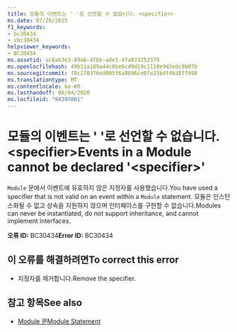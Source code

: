 ```yaml
---
title: 모듈의 이벤트는 ' '로 선언할 수 없습니다. <specifier>
ms.date: 07/20/2015
f1_keywords:
- bc30434
- vbc30434
helpviewer_keywords:
- BC30434
ms.assetid: ac6a63e3-89a6-4fbb-ade1-4fa033252379
ms.openlocfilehash: 49b11a189a44c8be6cd0d19c1118e9d2edc8b07b
ms.sourcegitcommit: f8c270376ed905f6a8896ce0fe25b4f4b38ff498
ms.translationtype: MT
ms.contentlocale: ko-KR
ms.lasthandoff: 06/04/2020
ms.locfileid: "84397001"
---
```

# <a name="events-in-a-module-cannot-be-declared-specifier"></a><span data-ttu-id="7de52-102">모듈의 이벤트는 ' '로 선언할 수 없습니다. \<specifier></span><span class="sxs-lookup"><span data-stu-id="7de52-102">Events in a Module cannot be declared '\<specifier>'</span></span>
<span data-ttu-id="7de52-103">`Module` 문에서 이벤트에 유효하지 않은 지정자를 사용했습니다.</span><span class="sxs-lookup"><span data-stu-id="7de52-103">You have used a specifier that is not valid on an event within a `Module` statement.</span></span> <span data-ttu-id="7de52-104">모듈은 인스턴스화될 수 없고 상속을 지원하지 않으며 인터페이스를 구현할 수 없습니다.</span><span class="sxs-lookup"><span data-stu-id="7de52-104">Modules can never be instantiated, do not support inheritance, and cannot implement interfaces.</span></span>  
  
 <span data-ttu-id="7de52-105">**오류 ID:** BC30434</span><span class="sxs-lookup"><span data-stu-id="7de52-105">**Error ID:** BC30434</span></span>  
  
## <a name="to-correct-this-error"></a><span data-ttu-id="7de52-106">이 오류를 해결하려면</span><span class="sxs-lookup"><span data-stu-id="7de52-106">To correct this error</span></span>  
  
- <span data-ttu-id="7de52-107">지정자를 제거합니다.</span><span class="sxs-lookup"><span data-stu-id="7de52-107">Remove the specifier.</span></span>  
  
## <a name="see-also"></a><span data-ttu-id="7de52-108">참고 항목</span><span class="sxs-lookup"><span data-stu-id="7de52-108">See also</span></span>

- [<span data-ttu-id="7de52-109">Module 문</span><span class="sxs-lookup"><span data-stu-id="7de52-109">Module Statement</span></span>](../language-reference/statements/module-statement.md)
